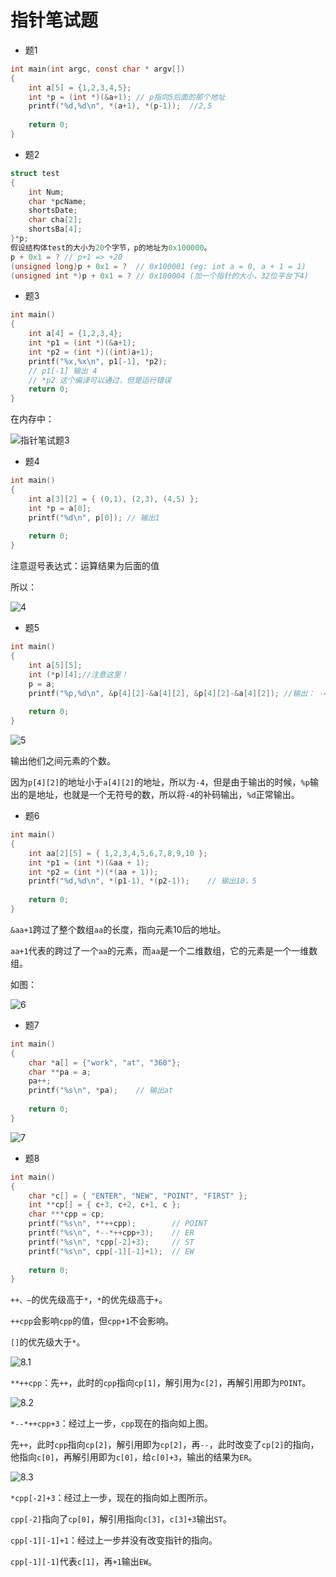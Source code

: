 # 指针笔试题

+ 题1

```c
int main(int argc, const char * argv[])
{
    int a[5] = {1,2,3,4,5};
    int *p = (int *)(&a+1); // p指向5后面的那个地址
    printf("%d,%d\n", *(a+1), *(p-1));  //2,5
    
    return 0;
}
```

+ 题2

```c
struct test
{
    int Num;
    char *pcName;
    shortsDate;
    char cha[2];
    shortsBa[4];
}*p;
假设结构体test的大小为20个字节，p的地址为0x100000。
p + 0x1 = ?	// p+1 => +20
(unsigned long)p + 0x1 = ?	// 0x100001 (eg: int a = 0, a + 1 = 1)
(unsigned int *)p + 0x1 = ?	// 0x100004 (加一个指针的大小，32位平台下4)
```

+ 题3

```c
int main()
{
    int a[4] = {1,2,3,4};
    int *p1 = (int *)(&a+1);
    int *p2 = (int *)((int)a+1);
    printf("%x,%x\n", p1[-1], *p2);
    // p1[-1] 输出 4
    // *p2 这个编译可以通过，但是运行错误
    return 0;
}
```

在内存中：

![指针笔试题3](https://wx4.sinaimg.cn/mw690/006wR0dcly1fxnh37huqmj31o60u0abh.jpg)

+ 题4

```c
int main()
{
    int a[3][2] = { (0,1), (2,3), (4,5) };
    int *p = a[0];
    printf("%d\n", p[0]); // 输出1
    
    return 0;
}
```

注意逗号表达式：运算结果为后面的值

所以：

![4](https://wx3.sinaimg.cn/mw690/006wR0dcly1fxnhbmau9fj30fi0fuq3k.jpg)

+ 题5

```c
int main()
{
    int a[5][5];
    int (*p)[4];//注意这里！
    p = a;
    printf("%p,%d\n", &p[4][2]-&a[4][2], &p[4][2]-&a[4][2]); //输出： -4的补码，-4
    
    return 0;
}
```

![5](https://wx1.sinaimg.cn/mw690/006wR0dcly1fxnhvji5v2j31nw0poq6g.jpg)

输出他们之间元素的个数。

因为`p[4][2]`的地址小于`a[4][2]`的地址，所以为`-4`，但是由于输出的时候，`%p`输出的是地址，也就是一个无符号的数，所以将`-4`的补码输出，`%d`正常输出。

+ 题6

```c
int main()
{
    int aa[2][5] = { 1,2,3,4,5,6,7,8,9,10 };
    int *p1 = (int *)(&aa + 1);
    int *p2 = (int *)(*(aa + 1));
    printf("%d,%d\n", *(p1-1), *(p2-1));	// 输出10，5
    
    return 0;
}
```

`&aa+1`跨过了整个数组`aa`的长度，指向元素10后的地址。

`aa+1`代表的跨过了一个`aa`的元素，而`aa`是一个二维数组，它的元素是一个一维数组。

如图：

![6](https://wx3.sinaimg.cn/mw690/006wR0dcly1fxnigcsmz0j30oy0fiaaw.jpg)

+ 题7

```c
int main()
{
    char *a[] = {"work", "at", "360"};
    char **pa = a;
    pa++;
    printf("%s\n", *pa);	// 输出at
    
    return 0;
}
```

![7](https://wx4.sinaimg.cn/mw690/006wR0dcly1fxnipjqiicj31460c475c.jpg)

+ 题8

```c
int main()
{
    char *c[] = { "ENTER", "NEW", "POINT", "FIRST" };
    int **cp[] = { c+3, c+2, c+1, c };
    char ***cpp = cp;
    printf("%s\n", **++cpp);		// POINT
    printf("%s\n", *--*++cpp+3);	// ER
    printf("%s\n", *cpp[-2]+3);		// ST
    printf("%s\n", cpp[-1][-1]+1);	// EW
    
    return 0;
}
```

`++、—`的优先级高于`*`，`*`的优先级高于`+`。

`++cpp`会影响`cpp`的值，但`cpp+1`不会影响。

`[]`的优先级大于`*`。

![8.1](https://wx2.sinaimg.cn/mw690/006wR0dcly1fxnj61eghkj31fy0l0q5n.jpg)

`**++cpp`：先`++`，此时的`cpp`指向`cp[1]`，解引用为`c[2]`，再解引用即为`POINT`。

![8.2](https://wx2.sinaimg.cn/mw690/006wR0dcly1fxnjdh5q1zj31fq0k00ve.jpg)

`*--*++cpp+3`：经过上一步，`cpp`现在的指向如上图。

先`++`，此时`cpp`指向`cp[2]`，解引用即为`cp[2]`，再`--`，此时改变了`cp[2]`的指向，他指向`c[0]`，再解引用即为`c[0]`，给`c[0]+3`，输出的结果为`ER`。

![8.3](https://wx2.sinaimg.cn/mw690/006wR0dcly1fxnjlyh6yzj31jm0hy0vf.jpg)

`*cpp[-2]+3`：经过上一步，现在的指向如上图所示。

`cpp[-2]`指向了`cp[0]`，解引用指向`c[3]`，`c[3]+3`输出`ST`。



`cpp[-1][-1]+1`：经过上一步并没有改变指针的指向。

`cpp[-1][-1]`代表`c[1]`，再`+1`输出`EW`。
